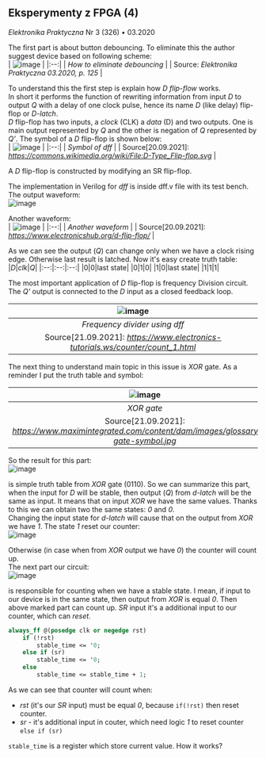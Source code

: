 ## Eksperymenty z FPGA (4)
*Elektronika Praktyczna* Nr 3 (326) • 03.2020

The first part is about button debouncing. To eliminate this the author suggest
device based on following scheme: <br/>
| ![image](https://user-images.githubusercontent.com/43972902/134013314-c30299a2-7033-443d-9983-093538907c47.png) |
|:--:|
| *How to eliminate debouncing* |
| Source: *Elektronika Praktyczna 03.2020, p. 125* |

To understand this the first step is explain how *D flip-flow* works. <br/>
In short it performs the function of rewriting information from input *D* to
output *Q* with a delay of one clock pulse, hence its name *D* (like delay) 
flip-flop or *D-latch*. <br>
*D* flip-flop has two inputs, a *clock* (CLK) a *data* (D) and two outputs. One
is main output represented by *Q* and the other is negation of *Q* represented 
by *Q’*. The symbol of a *D* flip-flop is shown below: <br/>
| ![image](https://user-images.githubusercontent.com/43972902/134033780-dd9b3ce6-1144-4382-8915-2dae246bd394.png) |
|:--:|
| *Symbol of dff* |
| Source[20.09.2021]: *https://commons.wikimedia.org/wiki/File:D-Type_Flip-flop.svg* |

A *D* flip-flop is constructed by modifying an SR flip-flop.

The implementation in Verilog for *dff* is inside dff.v file with its test
bench. The output waveform: <br/>
![image](https://user-images.githubusercontent.com/43972902/134030345-4e069495-1ce0-4683-84be-36b7674f2513.png)

Another waveform: <br/>
| ![image](https://user-images.githubusercontent.com/43972902/134032875-da8af41f-e7ad-40b5-b0f1-b3e0e532db16.png) |
|:--:|
| *Another waveform* |
| Source[20.09.2021]: *https://www.electronicshub.org/d-flip-flop/* |

As we can see the output (*Q*) can change only when we have a clock rising edge. 
Otherwise last result is latched. Now it's easy create truth table: <br/>
|*D*|*clk*|*Q*|
|:--:|:--:|:--:|
|0|0|last state|
|0|1|0|
|1|0|last state|
|1|1|1|

The most important application of *D* flip-flop is frequency Division circuit.
The *Q’* output is connected to the *D* input as a closed feedback loop.

| ![image](https://user-images.githubusercontent.com/43972902/134180330-a4c1a48c-0a80-4788-9536-9f72d0097fee.png) |
|:--:|
| *Frequency divider using dff* |
| Source[21.09.2021]: *https://www.electronics-tutorials.ws/counter/count_1.html* |

The next thing to understand main topic in this issue is *XOR* gate. As a 
reminder I put the truth table and symbol: <br/>

| ![image](https://user-images.githubusercontent.com/43972902/134187454-a88b3f17-89a9-4011-9dc3-f747d2676be1.png) |
|:--:|
| *XOR gate* |
| Source[21.09.2021]: *https://www.maximintegrated.com/content/dam/images/glossary/xor-gate-symbol.jpg* |

So the result for this part: <br/>
![image](https://user-images.githubusercontent.com/43972902/134188780-ff4bc2f5-b3a3-4239-b941-ff149e086b04.png)

is simple truth table from *XOR* gate (0110). So we can summarize this part, when 
the input for *D* will be stable, then output (*Q*) from *d-latch* will be the 
same as input. It means that on input *XOR* we have the same values. Thanks to
this we can obtain two the same states: *0* and *0*. <br/>
Changing the input state for *d-latch* will cause that on the output from *XOR* 
we have *1*. The state *1* reset our counter: <br/>
![image](https://user-images.githubusercontent.com/43972902/134194431-0222b806-297c-49c4-929d-b0cdadfc51aa.png)

Otherwise (in case when from *XOR* output we have *0*) the counter will count 
up. <br/>
The next part our circuit: <br/>
![image](https://user-images.githubusercontent.com/43972902/134318761-a899369e-977d-4844-91fe-91f110ac6a3c.png)

is responsible for counting when we have a stable state. I mean, if input to our
device is in the same state, then output from *XOR* is equal *0*. Then above 
marked part can count up. *SR* input it's a additional input to our counter, 
which can *reset*. <br/>
```SystemVerilog
always_ff @(posedge clk or negedge rst)
	if (!rst)
		stable_time <= '0;
	else if (sr)
		stable_time <= '0;
	else
		stable_time <= stable_time + 1;
```

As we can see that counter will count when:
- *rst* (it's our *SR* input) must be equal *0*, because `if(!rst)` then reset
	counter.
- *sr* - it's additional input in couter, which need logic *1* to reset counter
	`else if (sr)`

`stable_time` is a register which store current value. How it works?
